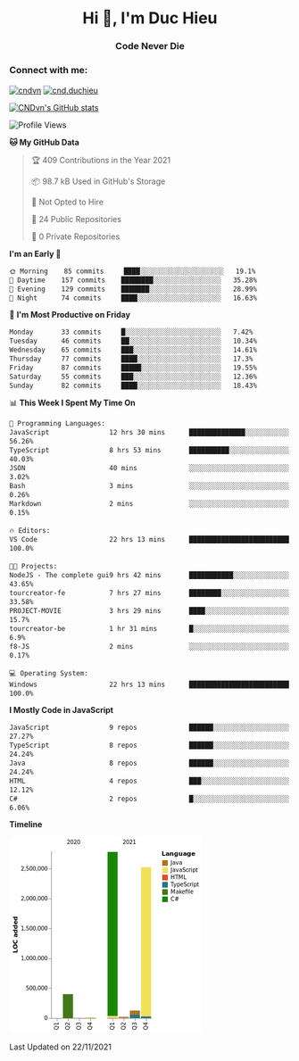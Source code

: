 <h1 align="center">Hi 👋, I'm Duc Hieu</h1>
<h3 align="center">Code Never Die</h3>

<h3 align="left">Connect with me:</h3>
<p align="left">
<a href="https://linkedin.com/in/cndvn" target="blank"><img align="center" src="https://img.shields.io/badge/LinkedIn-0077B5?style=for-the-badge&logo=linkedin&logoColor=white" alt="cndvn"/></a>
<a href="https://fb.com/cnd.duchieu" target="blank"><img align="center" src="https://img.shields.io/badge/Facebook-1877F2?style=for-the-badge&logo=facebook&logoColor=white" alt="cnd.duchieu"/></a>
</p>

[![CNDvn's GitHub stats](https://github-readme-stats.vercel.app/api?username=cndvn)](https://github.com/anuraghazra/github-readme-stats)

<!--START_SECTION:waka-->
![Profile Views](http://img.shields.io/badge/Profile%20Views-0-blue)

**🐱 My GitHub Data** 

> 🏆 409 Contributions in the Year 2021
 > 
> 📦 98.7 kB Used in GitHub's Storage 
 > 
> 🚫 Not Opted to Hire
 > 
> 📜 24 Public Repositories 
 > 
> 🔑 0 Private Repositories  
 > 
**I'm an Early 🐤** 

```text
🌞 Morning    85 commits     ████░░░░░░░░░░░░░░░░░░░░░   19.1% 
🌆 Daytime    157 commits    ████████░░░░░░░░░░░░░░░░░   35.28% 
🌃 Evening    129 commits    ███████░░░░░░░░░░░░░░░░░░   28.99% 
🌙 Night      74 commits     ████░░░░░░░░░░░░░░░░░░░░░   16.63%

```
📅 **I'm Most Productive on Friday** 

```text
Monday       33 commits     █░░░░░░░░░░░░░░░░░░░░░░░░   7.42% 
Tuesday      46 commits     ██░░░░░░░░░░░░░░░░░░░░░░░   10.34% 
Wednesday    65 commits     ███░░░░░░░░░░░░░░░░░░░░░░   14.61% 
Thursday     77 commits     ████░░░░░░░░░░░░░░░░░░░░░   17.3% 
Friday       87 commits     █████░░░░░░░░░░░░░░░░░░░░   19.55% 
Saturday     55 commits     ███░░░░░░░░░░░░░░░░░░░░░░   12.36% 
Sunday       82 commits     ████░░░░░░░░░░░░░░░░░░░░░   18.43%

```


📊 **This Week I Spent My Time On** 

```text
💬 Programming Languages: 
JavaScript               12 hrs 30 mins      ██████████████░░░░░░░░░░░   56.26% 
TypeScript               8 hrs 53 mins       ██████████░░░░░░░░░░░░░░░   40.03% 
JSON                     40 mins             ░░░░░░░░░░░░░░░░░░░░░░░░░   3.02% 
Bash                     3 mins              ░░░░░░░░░░░░░░░░░░░░░░░░░   0.26% 
Markdown                 2 mins              ░░░░░░░░░░░░░░░░░░░░░░░░░   0.15%

🔥 Editors: 
VS Code                  22 hrs 13 mins      █████████████████████████   100.0%

🐱‍💻 Projects: 
NodeJS - The complete gui9 hrs 42 mins       ███████████░░░░░░░░░░░░░░   43.65% 
tourcreator-fe           7 hrs 27 mins       ████████░░░░░░░░░░░░░░░░░   33.58% 
PROJECT-MOVIE            3 hrs 29 mins       ████░░░░░░░░░░░░░░░░░░░░░   15.7% 
tourcreator-be           1 hr 31 mins        █░░░░░░░░░░░░░░░░░░░░░░░░   6.9% 
f8-JS                    2 mins              ░░░░░░░░░░░░░░░░░░░░░░░░░   0.17%

💻 Operating System: 
Windows                  22 hrs 13 mins      █████████████████████████   100.0%

```

**I Mostly Code in JavaScript** 

```text
JavaScript               9 repos             ██████░░░░░░░░░░░░░░░░░░░   27.27% 
TypeScript               8 repos             ██████░░░░░░░░░░░░░░░░░░░   24.24% 
Java                     8 repos             ██████░░░░░░░░░░░░░░░░░░░   24.24% 
HTML                     4 repos             ███░░░░░░░░░░░░░░░░░░░░░░   12.12% 
C#                       2 repos             █░░░░░░░░░░░░░░░░░░░░░░░░   6.06%

```


**Timeline**

![Chart not found](https://raw.githubusercontent.com/CNDvn/CNDvn/main/charts/bar_graph.png) 


 Last Updated on 22/11/2021
<!--END_SECTION:waka-->
